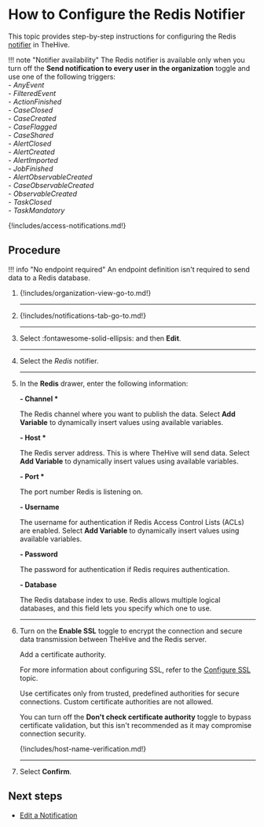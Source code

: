 # How to Configure the Redis Notifier

This topic provides step-by-step instructions for configuring the Redis [notifier](../about-notifications.md#notifiers) in TheHive.

!!! note "Notifier availability"
    The Redis notifier is available only when you turn off the **Send notification to every user in the organization** toggle and use one of the following triggers:  
    - *AnyEvent*  
    - *FilteredEvent*  
    - *ActionFinished*  
    - *CaseClosed*  
    - *CaseCreated*  
    - *CaseFlagged*  
    - *CaseShared*  
    - *AlertClosed*  
    - *AlertCreated*  
    - *AlertImported*  
    - *JobFinished*  
    - *AlertObservableCreated*  
    - *CaseObservableCreated*  
    - *ObservableCreated*  
    - *TaskClosed*  
    - *TaskMandatory*

{!includes/access-notifications.md!}

## Procedure

!!! info "No endpoint required"
    An endpoint definition isn't required to send data to a Redis database.

1. {!includes/organization-view-go-to.md!}

    ---

2. {!includes/notifications-tab-go-to.md!}

    ---

3. Select :fontawesome-solid-ellipsis: and then **Edit**.

    ---

4. Select the *Redis* notifier.

    ---

5. In the **Redis** drawer, enter the following information:

    **- Channel \***

    The Redis channel where you want to publish the data. Select **Add Variable** to dynamically insert values using available variables.

    **- Host \***

    The Redis server address. This is where TheHive will send data. Select **Add Variable** to dynamically insert values using available variables.

    **- Port \***

    The port number Redis is listening on.

    **- Username**

    The username for authentication if Redis Access Control Lists (ACLs) are enabled. Select **Add Variable** to dynamically insert values using available variables.

    **- Password**

    The password for authentication if Redis requires authentication.

    **- Database**

    The Redis database index to use. Redis allows multiple logical databases, and this field lets you specify which one to use.

    ---

6. Turn on the **Enable SSL** toggle to encrypt the connection and secure data transmission between TheHive and the Redis server.

    Add a certificate authority.

    For more information about configuring SSL, refer to the [Configure SSL](../../../../../administration/authentication/ssl.md) topic.

    Use certificates only from trusted, predefined authorities for secure connections. Custom certificate authorities are not allowed.

    You can turn off the **Don't check certificate authority** toggle to bypass certificate validation, but this isn't recommended as it may compromise connection security.

    {!includes/host-name-verification.md!}

    ---

7. Select **Confirm**.

## Next steps

* [Edit a Notification](../edit-a-notification.md)